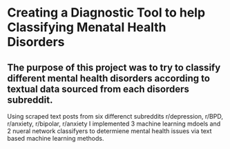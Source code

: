 # Creating a Diagnostic Tool to help Classifying Menatal Health Disorders

## The purpose of this project was to try to classify different mental health disorders according to textual data sourced from each disorders subreddit.
Using scraped text posts from six differenct subreddits r/depression, r/BPD, r/anxiety, r/bipolar, r/anxiety I implemented 3 machine learning mdoels and 2 nueral network classifyers to determiene mental health issues via text based machine learning methods.
